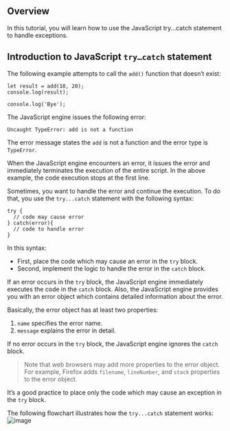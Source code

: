 ## Overview

In this tutorial, you will learn how to use the JavaScript try...catch statement to handle exceptions.

## Introduction to JavaScript ```try…catch``` statement

The following example attempts to call the ```add()``` function that doesn’t exist:

```
let result = add(10, 20);
console.log(result);

console.log('Bye');
```

The JavaScript engine issues the following error:

```
Uncaught TypeError: add is not a function
```
The error message states the ```add``` is not a function and the error type is ```TypeError```.

When the JavaScript engine encounters an error, it issues the error and immediately terminates the execution of the entire script. In the above example, the code execution stops at the first line.

Sometimes, you want to handle the error and continue the execution. To do that, you use the ```try...catch``` statement with the following syntax:

```
try {
  // code may cause error
} catch(error){
  // code to handle error
}
```
In this syntax:

  - First, place the code which may cause an error in the ```try``` block.
  - Second, implement the logic to handle the error in the ```catch``` block.

If an error occurs in the ```try``` block, the JavaScript engine immediately executes the code in the ```catch``` block. Also, the JavaScript engine provides you with an error object which contains detailed information about the error.

Basically, the error object has at least two properties:

  1. ```name``` specifies the error name.
  2. ```message``` explains the error in detail.

If no error occurs in the ```try``` block, the JavaScript engine ignores the ```catch``` block.

> Note that web browsers may add more properties to the error object. For example, Firefox adds ```filename```, ```lineNumber```, and ```stack``` properties to the error object.

It’s a good practice to place only the code which may cause an exception in the ```try``` block.

The following flowchart illustrates how the ```try...catch``` statement works:
![image](https://user-images.githubusercontent.com/47826697/168500816-845dde72-deb8-4cb7-97b1-c9e5e46e23f2.png)
